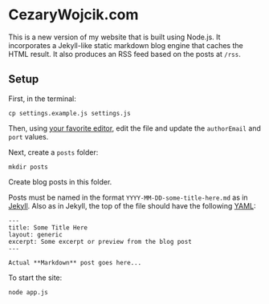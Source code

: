 # CezaryWojcik.com

This is a new version of my website that is built using Node.js.
It incorporates a Jekyll-like static markdown blog engine that caches the HTML result.
It also produces an RSS feed based on the posts at `/rss`.

## Setup

First, in the terminal:

```
cp settings.example.js settings.js
```

Then, using [your favorite editor](http://www.vim.org), edit the file and update the `authorEmail` and `port` values.

Next, create a `posts` folder:

```
mkdir posts
```

Create blog posts in this folder.

Posts must be named in the format `YYYY-MM-DD-some-title-here.md` as in [Jekyll](http://jekyllrb.com). Also as in Jekyll, the top of the file should have the following [YAML](http://www.yaml.org):

```
---
title: Some Title Here
layout: generic
excerpt: Some excerpt or preview from the blog post
---

Actual **Markdown** post goes here...
```

To start the site:

```
node app.js
```
